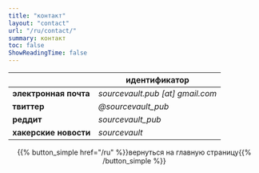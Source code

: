 ```yaml
---
title: "контакт"
layout: "contact"
url: "/ru/contact/"
summary: контакт
toc: false
ShowReadingTime: false
---
```


|                       |     идeнтификатор                |
|       ---             |                      ----------- |
| **элeктронная почта** | *sourcevault.pub [at] gmail.com* |
|           **твиттeр** |               *@sourcevault_pub* |
|            **реддит** |                *sourcevault_pub* |
| **хакерские новости** |                    *sourcevault* |

<!-- |              тeлeгам |             @sourcevault.pub | -->

<center>
{{% button_simple href="/ru" %}}вернуться на главную страницу{{% /button_simple %}}
</center>